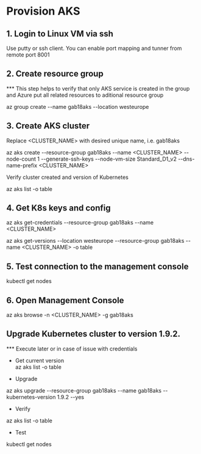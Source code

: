 # Provision AKS

## 1. Login to Linux VM via ssh
  
Use putty or ssh client.
You can enable port mapping and tunner from remote port 8001

## 2. Create resource group  

*** This step helps to verify that only AKS service is created in the group and Azure put all related resources to aditional resource group

az group create --name gab18aks --location westeurope


## 3. Create AKS cluster

Replace <CLUSTER_NAME> with desired unique name, i.e. gab18aks

az aks create --resource-group gab18aks --name <CLUSTER_NAME> --node-count 1 --generate-ssh-keys  --node-vm-size Standard_D1_v2  --dns-name-prefix <CLUSTER_NAME>


Verify cluster created and version of Kubernetes
  
az aks list -o table
  
## 4. Get K8s keys and config
  
az aks get-credentials --resource-group gab18aks --name <CLUSTER_NAME>
  
az aks get-versions --location westeurope --resource-group gab18aks --name <CLUSTER_NAME> -o table


## 5. Test connection to the management console
  
kubectl get nodes


## 6. Open Management Console

az aks browse -n <CLUSTER_NAME> -g gab18aks

  
  

## Upgrade Kubernetes cluster to version 1.9.2.
*** Execute later or in case of issue with credentials

* Get current version   
az aks list -o table  

* Upgrade  
  
az aks upgrade --resource-group gab18aks --name gab18aks --kubernetes-version 1.9.2 --yes


* Verify  
     
az aks list -o table


* Test 

kubectl get nodes



